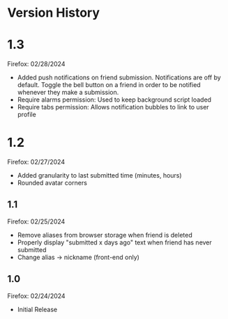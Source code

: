 # Version History

# 1.3
Firefox: 02/28/2024

- Added push notifications on friend submission. Notifications are off by default. Toggle the bell button on a friend in order to be notified whenever they make a submission.
- Require alarms permission: Used to keep background script loaded
- Require tabs permission: Allows notification bubbles to link to user profile

# 1.2
Firefox: 02/27/2024

- Added granularity to last submitted time (minutes, hours)
- Rounded avatar corners

## 1.1
Firefox: 02/25/2024

- Remove aliases from browser storage when friend is deleted
- Properly display "submitted x days ago" text when friend has never submitted
- Change alias -> nickname (front-end only)

## 1.0
Firefox: 02/24/2024

- Initial Release
